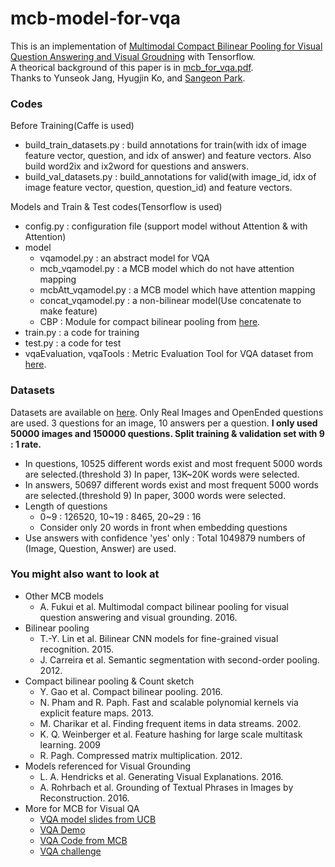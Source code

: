 # mcb-model-for-vqa


This is an implementation of [Multimodal Compact Bilinear Pooling for Visual Question Answering and Visual Groudning](https://arxiv.org/abs/1606.01847) with Tensorflow.  
A theorical background of this paper is in [mcb_for_vqa.pdf](https://github.com/shmsw25/mcb-model-for-vqa/blob/master/mcb_for_vqa.pdf).  
Thanks to Yunseok Jang, Hyugjin Ko, and [Sangeon Park](https://github.com/pse1202).  


### Codes

Before Training(Caffe is used)
- build_train_datasets.py : build annotations for train(with idx of image feature vector, question, and idx of answer) and feature vectors. Also build word2ix and ix2word for questions and answers.
- build_val_datasets.py : build_annotations for valid(with image_id, idx of image feature vector, question, question_id) and feature vectors.


Models and Train & Test codes(Tensorflow is used)
- config.py : configuration file (support model without Attention & with Attention)
- model
    - vqamodel.py : an abstract model for VQA
    - mcb_vqamodel.py : a MCB model which do not have attention mapping
    - mcbAtt_vqamodel.py : a MCB model which have attention mapping
    - concat_vqamodel.py : a non-bilinear model(Use concatenate to make feature)
    - CBP : Module for compact bilinear pooling from [here](github.com/therne/compact-bilinear-pooling-tf).
- train.py : a code for training
- test.py : a code for test
- vqaEvaluation, vqaTools : Metric Evaluation Tool for VQA dataset from [here](https://github.com/VT-vision-lab/VQA/).


### Datasets

Datasets are available on [here](http://visualqa.org/download.html). Only Real Images and OpenEnded questions are used.
3 questions for an image, 10 answers per a question.
**I only used 50000 images and 150000 questions. Split training & validation set with 9 : 1 rate.**
- In questions, 10525 different words exist and most frequent 5000 words are selected.(threshold 3) In paper, 13K~20K words were selected.
- In answers, 50697 different words exist and most frequent 5000 words are selected.(threshold 9) In paper, 3000 words were selected.
- Length of questions
    - 0~9 : 126520, 10~19 : 8465, 20~29 : 16
    - Consider only 20 words in front when embedding questions
- Use answers with confidence 'yes' only : Total 1049879 numbers of (Image, Question, Answer) are used.

### You might also want to look at

- Other MCB models  
  - A. Fukui et al. Multimodal compact bilinear pooling for visual question answering and visual grounding. 2016.
- Bilinear pooling  
  - T.-Y. Lin et al. Bilinear CNN models for fine-grained visual recognition. 2015.  
  - J. Carreira et al. Semantic segmentation with second-order pooling. 2012.  
- Compact bilinear pooling & Count sketch  
  - Y. Gao et al. Compact bilinear pooling. 2016.  
  - N. Pham and R. Paph. Fast and scalable polynomial kernels via explicit feature maps. 2013.  
  - M. Charikar et al. Finding frequent items in data streams. 2002.  
  - K. Q. Weinberger et al. Feature hashing for large scale multitask learning. 2009  
  - R. Pagh. Compressed matrix multiplication. 2012.  
- Models referenced for Visual Grounding  
  - L. A. Hendricks et al. Generating Visual Explanations. 2016.  
  - A. Rohrbach et al. Grounding of Textual Phrases in Images by Reconstruction. 2016.  
- More for MCB for Visual QA  
  - [VQA model slides from UCB](http://visualqa.org/static/slides/vqa_final.pdf)  
  - [VQA Demo](demo.berkeleyvision.org)  
  - [VQA Code from MCB](https://github.com/akirafukui/vqa-mcb)  
  - [VQA challenge](http://visualqa.org/challenge.html)  

